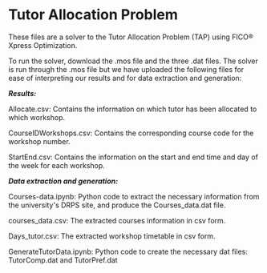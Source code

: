 Tutor Allocation Problem
==============

These files are a solver to the Tutor Allocation Problem (TAP) using FICO® Xpress Optimization.

To run the solver, download the .mos file and the three .dat files. The solver is run through the .mos file but we have uploaded the following files for ease of interpreting our results and for data extraction and generation:

***Results:***

Allocate.csv: Contains the information on which tutor has been allocated to which workshop.

CourseIDWorkshops.csv: Contains the corresponding course code for the workshop number.

StartEnd.csv: Contains the information on the start and end time and day of the week for each workshop.

***Data extraction and generation:***

Courses-data.ipynb: Python code to extract the necessary information from the university's DRPS site, and produce the Courses_data.dat file.

courses_data.csv: The extracted courses information in csv form.

Days_tutor.csv: The extracted workshop timetable in csv form.

GenerateTutorData.ipynb: Python code to create the necessary dat files: TutorComp.dat and TutorPref.dat
